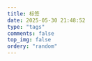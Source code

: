 ```yaml
---
title: 标签
date: 2025-05-30 21:48:52
type: "tags"
comments: false
top_img: false
ordery: "random"
---
```

